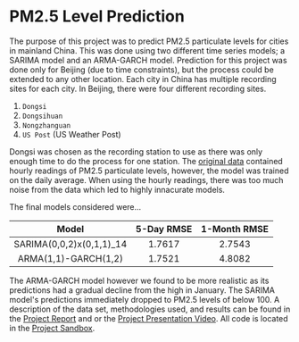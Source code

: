 # PM2.5 Level Prediction

The purpose of this project was to predict PM2.5 particulate levels for cities in mainland China. This was done using two different time series models; a SARIMA model and an ARMA-GARCH model. Prediction for this project was done only for Beijing (due to time constraints), but the process could be extended to any other location. Each city in China has multiple recording sites for each city. In Beijing, there were four different recording sites.

1. `Dongsi`
2. `Dongsihuan`
3. `Nongzhanguan`
4. `US Post` (US Weather Post)

Dongsi was chosen as the recording station to use as there was only enough time to do the process for one station. The [original data](https://github.com/pholaway72/PM2.5_Level_Prediction/blob/main/Data%20Sets/BeijingPM20100101_20151231.csv) contained hourly readings of PM2.5 particulate levels, however, the model was trained on the daily average. When using the hourly readings, there was too much noise from the data which led to highly innacurate models.

The final models considered were...

| Model | 5-Day RMSE | 1-Month RMSE |
| :---: | :---: | :---: |
| SARIMA(0,0,2)x(0,1,1)_14 | 1.7617 | 2.7543 |
| ARMA(1,1)-GARCH(1,2) | 1.7521 | 4.8082 |

The ARMA-GARCH model however we found to be more realistic as its predictions had a gradual decline from the high in January. The SARIMA model's predictions immediately dropped to PM2.5 levels of below 100. A description of the data set, methodologies used, and results can be found in the [Project Report](https://github.com/pholaway72/PM2.5_Level_Prediction/blob/main/429FinalProject_Holaway_Li_Nagel.pdf) and or the [Project Presentation Video](https://github.com/pholaway72/PM2.5_Level_Prediction/blob/main/Presentation%20Video/video2809821395.mp4). All code is located in the [Project Sandbox](https://github.com/pholaway72/PM2.5_Level_Prediction/blob/main/Project-Sandbox.Rmd).
